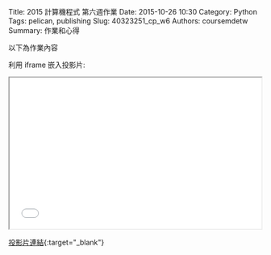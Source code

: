 Title: 2015 計算機程式 第六週作業
Date: 2015-10-26 10:30
Category: Python
Tags: pelican, publishing
Slug: 40323251_cp_w6
Authors: coursemdetw
Summary: 作業和心得

以下為作業內容

利用 iframe 嵌入投影片:

<iframe src="simplest7.html" width="500" height="300"></iframe>

[投影片連結](simplest7.html){:target="_blank"}
